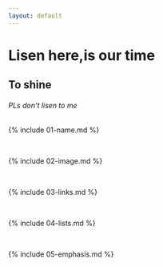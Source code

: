 ```yaml
---
layout: default
---
```

# Lisen here,is our time
## To shine
###### PLs don't lisen to me
{% include 01-name.md %}

<br>

{% include 02-image.md %}

<br>

{% include 03-links.md %}

<br>

{% include 04-lists.md %}

<br>

{% include 05-emphasis.md %}